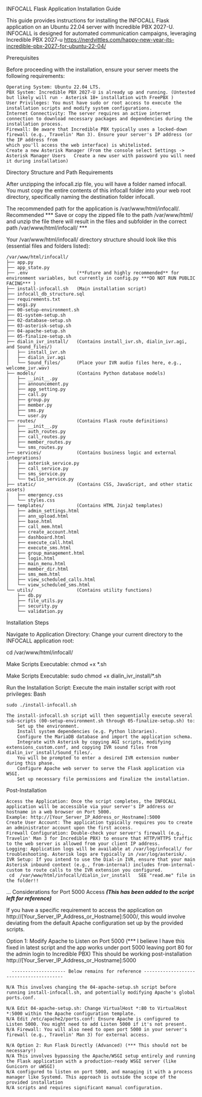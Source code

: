 ﻿INFOCALL Flask Application Installation Guide 


This guide provides instructions for installing the INFOCALL Flask application on an Ubuntu 22.04 server with Incredible PBX 2027-U. INFOCALL is designed for automated communication campaigns,
leveraging Incredible PBX 2027-u  https://nerdvittles.com/happy-new-year-its-incredible-pbx-2027-for-ubuntu-22-04/

Prerequisites

Before proceeding with the installation, ensure your server meets the following requirements:

    Operating System: Ubuntu 22.04 LTS.
    PBX System: Incredible PBX 2027-U is already up and running. (Untested but likely will run - Asterisk 18+ installation with FreePBX )
    User Privileges: You must have sudo or root access to execute the installation scripts and modify system configurations.
    Internet Connectivity: The server requires an active internet connection to download necessary packages and dependencies during the installation process.
    Firewall: Be aware that Incredible PBX typically uses a locked-down firewall (e.g., Travelin' Man 3). Ensure your server's IP address (or the IP address from
    which you'll access the web interface) is whitelisted.
    Create a new Asterisk Manager (From the console select Settings -> Asterisk Manager Users   Create a new user with password you will need it during installation)

Directory Structure and Path Requirements

After unzipping the infocall.zip file, you will have a folder named infocall. You must copy the entire contents of this infocall folder into your web root directory,
specifically naming the destination folder infocall.

The recommended path for the application is /var/www/html/infocall/.
Recommended *** Save or copy the zipped file to the path /var/www/html/ and unzip the file there will result in the files and subfolder in the correct path /var/www/html/infocall/   ***

Your /var/www/html/infocall/ directory structure should look like this (essential files and folders listed):  

    /var/www/html/infocall/                                                                                                                                                   
    ├── app.py
    ├── app_state.py
    ├── .env                  (**Future and highly recommended** for environment variables, but currently in config.py ***DO NOT RUN PUBLIC FACING*** )
    ├── install-infocall.sh   (Main installation script)
    ├── infocall_db_structure.sql
    ├── requirements.txt
    ├── wsgi.py
    ├── 00-setup-environment.sh
    ├── 01-system-setup.sh
    ├── 02-database-setup.sh
    ├── 03-asterisk-setup.sh
    ├── 04-apache-setup.sh
    ├── 05-finalize-setup.sh
    ├── dialin_ivr_install/   (Contains install_ivr.sh, dialin_ivr.agi, and Sound_files/)
    │   ├── install_ivr.sh
    │   ├── dialin_ivr.agi
    │   └── Sound_files/      (Place your IVR audio files here, e.g., welcome_ivr.wav)
    ├── models/               (Contains Python database models)
    │   ├── __init__.py
    │   ├── announcement.py
    │   ├── app_setting.py
    │   ├── call.py
    │   ├── group.py
    │   ├── member.py
    │   ├── sms.py
    │   └── user.py
    ├── routes/               (Contains Flask route definitions)
    │   ├── __init__.py
    │   ├── auth_routes.py
    │   ├── call_routes.py
    │   ├── member_routes.py
    │   └── sms_routes.py
    ├── services/             (Contains business logic and external integrations)
    │   ├── asterisk_service.py
    │   ├── call_service.py
    │   ├── sms_service.py
    │   └── twilio_service.py
    ├── static/               (Contains CSS, JavaScript, and other static assets)
    │   ├── emergency.css
    │   └── styles.css
    ├── templates/            (Contains HTML Jinja2 templates)
    │   ├── admin_settings.html
    │   ├── ann_upload.html
    │   ├── base.html
    │   ├── call_mem.html
    │   ├── create_account.html
    │   ├── dashboard.html
    │   ├── execute_call.html
    │   ├── execute_sms.html
    │   ├── group_management.html
    │   ├── login.html
    │   ├── main_menu.html
    │   ├── member_dir.html
    │   ├── sms_mem.html
    │   ├── view_scheduled_calls.html
    │   └── view_scheduled_sms.html
    └── utils/                (Contains utility functions)
        ├── db.py
        ├── file_utils.py
        ├── security.py
        └── validation.py                                                                                                                                                    

Installation Steps
    
Navigate to Application Directory:
Change your current directory to the INFOCALL application root:

cd /var/www/html/infocall/

Make Scripts Executable:
chmod +x *.sh

Make Scripts Executable:
sudo chmod +x dialin_ivr_install/*.sh

Run the Installation Script:
Execute the main installer script with root privileges:
Bash

    sudo ./install-infocall.sh

    The install-infocall.sh script will then sequentially execute several sub-scripts (00-setup-environment.sh through 05-finalize-setup.sh) to:
        Set up the environment.
        Install system dependencies (e.g. Python libraries).
        Configure the MariaDB database and import the application schema.
        Integrate with Asterisk by copying AGI scripts, modifying extensions_custom.conf, and copying IVR sound files from dialin_ivr_install/Sound_files/.
        You will be prompted to enter a desired IVR extension number during this phase.
        Configure Apache web server to serve the Flask application via WSGI.
        Set up necessary file permissions and finalize the installation.

Post-Installation

    Access the Application: Once the script completes, the INFOCALL application will be accessible via your server's IP address or hostname in a web browser on Port 5000.
    Example: http://[Your_Server_IP_Address_or_Hostname]:5000
    Create User Account: The application typically requires you to create an administrator account upon the first access.
    Firewall Configuration: Double-check your server's firewall (e.g., Travelin' Man 3 for Incredible PBX) to ensure that HTTP/HTTPS traffic to the web server is allowed from your client IP address.
    Logging: Application logs will be available at /var/log/infocall/ for troubleshooting. Asterisk logs are typically in /var/log/asterisk/.
    IVR Setup: If you intend to use the Dial-in IVR, ensure that your main Asterisk inbound context (e.g., from-internal) includes from-internal-custom to route calls to the IVR extension you configured.
     cd  /var/www/html/infocall/dialin_ivr_install   SEE "read.me" file in the folder!! 
...
Considerations for Port 5000 Access ***(This has been added to the script left for reference)***

If you have a specific requirement to access the application on http://[Your_Server_IP_Address_or_Hostname]:5000/, this would involve deviating from the default Apache configuration set up by the provided scripts.

Option 1: Modify Apache to Listen on Port 5000 (*** I believe I have this fixed in latest script and the app works under port 5000 leaving port 80 for the admin login to Incredible PBX)
          This should be working post-installation http://[Your_Server_IP_Address_or_Hostname]:5000
          

      -------------------- Below remains for reference ----------------------------------------
          
    N/A This involves changing the 04-apache-setup.sh script before running install-infocall.sh, and potentially modifying Apache's global ports.conf.

    N/A Edit 04-apache-setup.sh: Change VirtualHost *:80 to VirtualHost *:5000 within the Apache configuration template.
    N/A Edit /etc/apache2/ports.conf: Ensure Apache is configured to Listen 5000. You might need to add Listen 5000 if it's not present.
    N/A Firewall: You will also need to open port 5000 in your server's firewall (e.g., Travelin' Man 3) for external access.

    N/A Option 2: Run Flask Directly (Advanced) (*** This should not be necessary!) 
    N/A This involves bypassing the Apache/WSGI setup entirely and running the Flask application with a production-ready WSGI server (like Gunicorn or uWSGI)
    N/A configured to listen on port 5000, and managing it with a process manager like Systemd. This approach is outside the scope of the provided installation
    N/A scripts and requires significant manual configuration.
